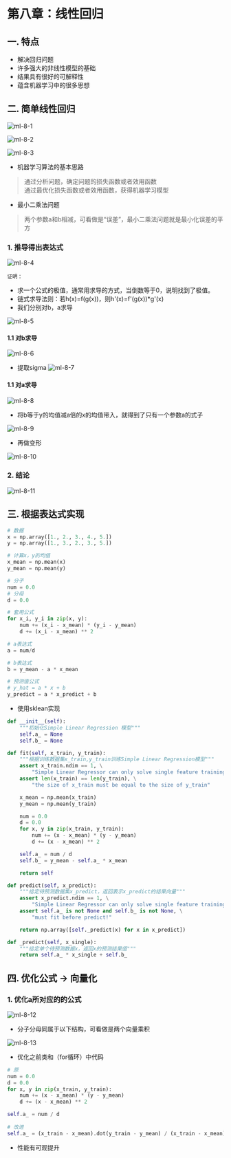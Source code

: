 # 第八章：线性回归

## 一. 特点
* 解决回归问题
* 许多强大的非线性模型的基础
* 结果具有很好的可解释性
* 蕴含机器学习中的很多思想

## 二. 简单线性回归
![ml-8-1](https://s2.ax1x.com/2020/01/08/lgoycD.png)

![ml-8-2](https://s2.ax1x.com/2020/01/08/lgo7jg.md.png)

![ml-8-3](https://s2.ax1x.com/2020/01/08/lgoqBj.md.png)

* 机器学习算法的基本思路
> 通过分析问题，确定问题的损失函数或者效用函数<br>
> 通过最优化损失函数或者效用函数，获得机器学习模型

* 最小二乘法问题
> 两个参数a和b相减，可看做是“误差”，最小二乘法问题就是最小化误差的平方

### 1. 推导得出表达式

![ml-8-4](https://s2.ax1x.com/2020/01/08/lgov40.md.png)

`证明：`

* 求一个公式的极值，通常用求导的方式，当倒数等于0，说明找到了极值。
* 链式求导法则：若h(x)=f(g(x))，则h'(x)=f'(g(x))*g'(x)
* 我们分别对b，a求导

![ml-8-5](https://s2.ax1x.com/2020/01/08/lgTPu4.md.png)

#### 1.1 对b求导
![ml-8-6](https://s2.ax1x.com/2020/01/08/lgTlbd.md.png)
* 提取sigma
![ml-8-7](https://s2.ax1x.com/2020/01/08/lgTt8f.md.png)

#### 1.1 对a求导

![ml-8-8](https://s2.ax1x.com/2020/01/08/lgT0bj.md.png)

* 将b等于y的均值减a倍的x的均值带入，就得到了只有一个参数a的式子

![ml-8-9](https://s2.ax1x.com/2020/01/08/lgTzdA.md.png)

* 再做变形

![ml-8-10](https://s2.ax1x.com/2020/01/08/lg76wd.md.png)

### 2. 结论
![ml-8-11](https://s2.ax1x.com/2020/01/08/lg7HTs.md.png)

## 三. 根据表达式实现
```python
# 数据
x = np.array([1., 2., 3., 4., 5.])
y = np.array([1., 3., 2., 3., 5.])

# 计算x，y的均值
x_mean = np.mean(x)
y_mean = np.mean(y)

# 分子
num = 0.0
# 分母
d = 0.0

# 套用公式
for x_i, y_i in zip(x, y):
    num += (x_i - x_mean) * (y_i - y_mean)
    d += (x_i - x_mean) ** 2

# a表达式    
a = num/d

# b表达式
b = y_mean - a * x_mean

# 预测值公式
# y_hat = a * x + b
y_predict = a * x_predict + b
```
* 使用sklean实现

```python
def __init__(self):
    """初始化Simple Linear Regression 模型"""
    self.a_ = None
    self.b_ = None

def fit(self, x_train, y_train):
    """根据训练数据集x_train,y_train训练Simple Linear Regression模型"""
    assert x_train.ndim == 1, \
        "Simple Linear Regressor can only solve single feature training data."
    assert len(x_train) == len(y_train), \
        "the size of x_train must be equal to the size of y_train"

    x_mean = np.mean(x_train)
    y_mean = np.mean(y_train)

    num = 0.0
    d = 0.0
    for x, y in zip(x_train, y_train):
        num += (x - x_mean) * (y - y_mean)
        d += (x - x_mean) ** 2

    self.a_ = num / d
    self.b_ = y_mean - self.a_ * x_mean

    return self

def predict(self, x_predict):
    """给定待预测数据集x_predict，返回表示x_predict的结果向量"""
    assert x_predict.ndim == 1, \
        "Simple Linear Regressor can only solve single feature training data."
    assert self.a_ is not None and self.b_ is not None, \
        "must fit before predict!"

    return np.array([self._predict(x) for x in x_predict])

def _predict(self, x_single):
    """给定单个待预测数据x，返回x的预测结果值"""
    return self.a_ * x_single + self.b_
```
## 四. 优化公式 -> 向量化
### 1. 优化a所对应的的公式

![ml-8-12](https://s2.ax1x.com/2020/01/08/lgHEp6.png)

* 分子分母同属于以下结构，可看做是两个向量乘积

![ml-8-13](https://s2.ax1x.com/2020/01/08/lgH1ht.md.png)

* 优化之前类和（for循环）中代码

```python
# 原
num = 0.0
d = 0.0
for x, y in zip(x_train, y_train):
    num += (x - x_mean) * (y - y_mean)
    d += (x - x_mean) ** 2

self.a_ = num / d
    
# 改进
self.a_ = (x_train - x_mean).dot(y_train - y_mean) / (x_train - x_mean).dot(x_train - x_mean)
```
* 性能有可观提升






<comment/>
<ad/>